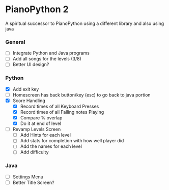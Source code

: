 # PianoPython 2
A spiritual successor to PianoPython using a different library and also using java

### General
- [ ] Integrate Python and Java programs
- [ ] Add all songs for the levels (3/8)  
- [ ] Better UI design?
### Python
- [x] Add exit key
- [ ] Homescreen has back button/key (esc) to go back to java portion
- [x] Score Handling
    - [x] Record times of all Keyboard Presses
    - [x] Record times of all Falling notes Playing
    - [x] Compare % overlap
    - [x] Do it at end of level
- [ ] Revamp Levels Screen
    - [ ] Add Hints for each level
    - [ ] Add stats for completion with how well player did
    - [ ] Add the names for each level
    - [ ] Add difficulty

### Java
- [ ] Settings Menu
- [ ] Better Title Screen?  

